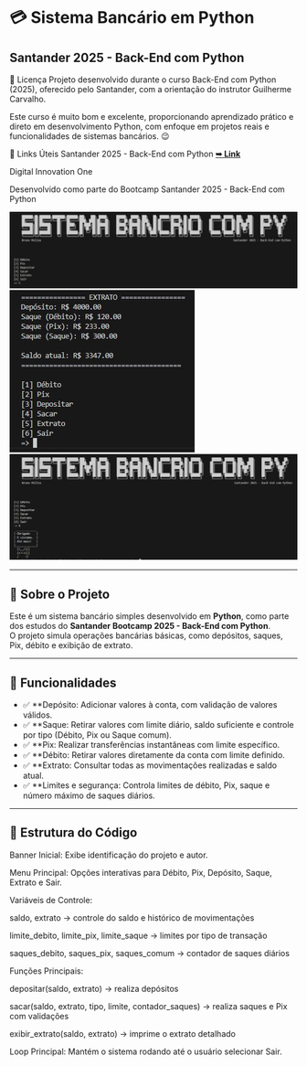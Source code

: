 

# 💳 Sistema Bancário em Python


   
## Santander 2025 - Back-End com Python 
📄 Licença
Projeto desenvolvido durante o curso Back-End com Python (2025), oferecido pelo Santander, com a orientação do instrutor Guilherme Carvalho.

Este curso é muito bom e excelente, proporcionando aprendizado prático e direto em desenvolvimento Python, com enfoque em projetos reais e funcionalidades de sistemas bancários. 😉

🔗 Links Úteis
Santander 2025 - Back-End com Python <a href="https://web.dio.me/track/santander-2025-python-back-end"><strong>➥ Link </strong></a>

Digital Innovation One

Desenvolvido como parte do Bootcamp Santander 2025 - Back-End com Python




![Banner 1](banner1.JPG)
![Banner 2](banner2.JPG)
![Banner 3](banner3.JPG)



---

## 📌 Sobre o Projeto
Este é um sistema bancário simples desenvolvido em **Python**, como parte dos estudos do **Santander Bootcamp 2025 - Back-End com Python**.  
O projeto simula operações bancárias básicas, como depósitos, saques, Pix, débito e exibição de extrato.

---

## 🚀 Funcionalidades
- ✅ **Depósito: Adicionar valores à conta, com validação de valores válidos.  
- ✅ **Saque: Retirar valores com limite diário, saldo suficiente e controle por tipo (Débito, Pix ou Saque comum).
- ✅ **Pix: Realizar transferências instantâneas com limite específico.
- ✅ **Débito: Retirar valores diretamente da conta com limite definido. 
- ✅ **Extrato: Consultar todas as movimentações realizadas e saldo atual.
- ✅ **Limites e segurança: Controla limites de débito, Pix, saque e número máximo de saques diários.

---

## 📂 Estrutura do Código

Banner Inicial: Exibe identificação do projeto e autor.

Menu Principal: Opções interativas para Débito, Pix, Depósito, Saque, Extrato e Sair.

Variáveis de Controle:

saldo, extrato → controle do saldo e histórico de movimentações

limite_debito, limite_pix, limite_saque → limites por tipo de transação

saques_debito, saques_pix, saques_comum → contador de saques diários

Funções Principais:

depositar(saldo, extrato) → realiza depósitos

sacar(saldo, extrato, tipo, limite, contador_saques) → realiza saques e Pix com validações

exibir_extrato(saldo, extrato) → imprime o extrato detalhado

Loop Principal: Mantém o sistema rodando até o usuário selecionar Sair.

